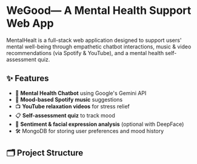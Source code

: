 # WeGood— A Mental Health Support Web App

MentalHealt is a full-stack web application designed to support users' mental well-being through empathetic chatbot interactions, music & video recommendations (via Spotify & YouTube), and a mental health self-assessment quiz.

## ✨ Features

- 🤖 **Mental Health Chatbot** using Google's Gemini API
- 🎵 **Mood-based Spotify music** suggestions
- 📺 **YouTube relaxation videos** for stress relief
- 📋 **Self-assessment quiz** to track mood
- 🧠 **Sentiment & facial expression analysis** (optional with DeepFace)
- 🛠️ MongoDB for storing user preferences and mood history

## 🗂️ Project Structure

